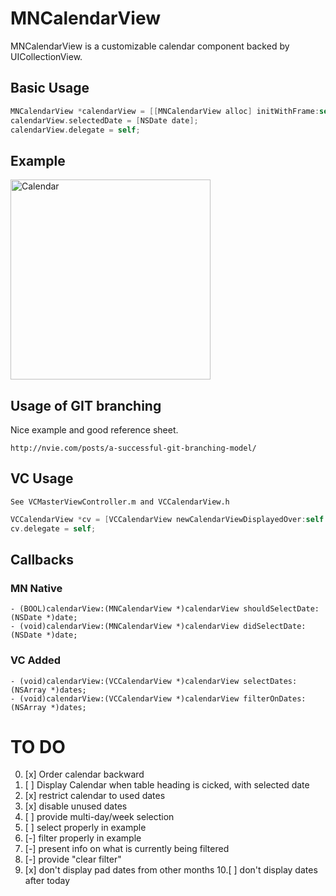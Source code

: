 MNCalendarView
==============

MNCalendarView is a customizable calendar component backed by UICollectionView.

## Basic Usage

```objective-c
MNCalendarView *calendarView = [[MNCalendarView alloc] initWithFrame:self.view.bounds];
calendarView.selectedDate = [NSDate date];
calendarView.delegate = self;
```

## Example

<img src="https://github.com/min/MNCalendarView/raw/master/Documentation/Default@2x.png" alt="Calendar" width="320px"/>



## Usage of GIT branching

Nice example and good reference sheet.

    http://nvie.com/posts/a-successful-git-branching-model/
    

## VC Usage
    See VCMasterViewController.m and VCCalendarView.h

```objective-c
VCCalendarView *cv = [VCCalendarView newCalendarViewDisplayedOver:self forDates:dates];
cv.delegate = self;
```

## Callbacks

### MN Native

    - (BOOL)calendarView:(MNCalendarView *)calendarView shouldSelectDate:(NSDate *)date;
    - (void)calendarView:(MNCalendarView *)calendarView didSelectDate:(NSDate *)date;

### VC Added

    - (void)calendarView:(VCCalendarView *)calendarView selectDates:(NSArray *)dates;
    - (void)calendarView:(VCCalendarView *)calendarView filterOnDates:(NSArray *)dates;




# TO DO

0. [x] Order calendar backward
1. [ ] Display Calendar when table heading is cicked, with selected date
2. [x] restrict calendar to used dates
3. [x] disable unused dates
4. [ ] provide multi-day/week selection
5. [ ] select properly in example
6. [-] filter properly in example
7. [-] present info on what is currently being filtered
8. [-] provide "clear filter"
9. [x] don't display pad dates from other months
10.[ ] don't display dates after today
